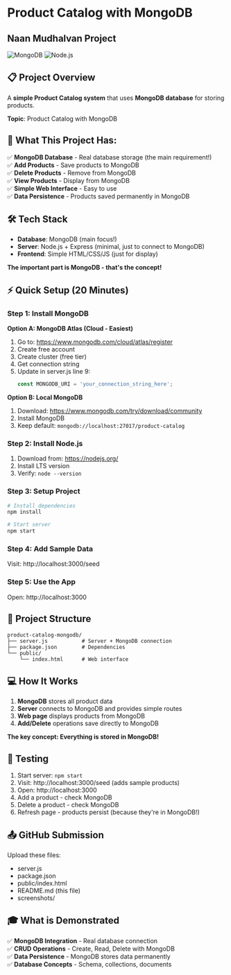 # Product Catalog with MongoDB
## Naan Mudhalvan Project

![MongoDB](https://img.shields.io/badge/MongoDB-4EA94B?logo=mongodb&logoColor=white)
![Node.js](https://img.shields.io/badge/Node.js-339933?logo=node.js&logoColor=white)

## 📋 Project Overview

A **simple Product Catalog system** that uses **MongoDB database** for storing products.

**Topic**: Product Catalog with MongoDB

## 🎯 What This Project Has:

✅ **MongoDB Database** - Real database storage (the main requirement!)  
✅ **Add Products** - Save products to MongoDB  
✅ **Delete Products** - Remove from MongoDB  
✅ **View Products** - Display from MongoDB  
✅ **Simple Web Interface** - Easy to use  
✅ **Data Persistence** - Products saved permanently in MongoDB  


## 🛠️ Tech Stack

- **Database**: MongoDB (main focus!)
- **Server**: Node.js + Express (minimal, just to connect to MongoDB)
- **Frontend**: Simple HTML/CSS/JS (just for display)

**The important part is MongoDB - that's the concept!**


## ⚡ Quick Setup (20 Minutes)

### Step 1: Install MongoDB

**Option A: MongoDB Atlas (Cloud - Easiest)**
1. Go to: https://www.mongodb.com/cloud/atlas/register
2. Create free account
3. Create cluster (free tier)
4. Get connection string
5. Update in server.js line 9:
   ```javascript
   const MONGODB_URI = 'your_connection_string_here';
   ```

**Option B: Local MongoDB**
1. Download: https://www.mongodb.com/try/download/community
2. Install MongoDB
3. Keep default: `mongodb://localhost:27017/product-catalog`

### Step 2: Install Node.js

1. Download from: https://nodejs.org/
2. Install LTS version
3. Verify: `node --version`

### Step 3: Setup Project

```bash
# Install dependencies
npm install

# Start server
npm start
```

### Step 4: Add Sample Data

Visit: http://localhost:3000/seed

### Step 5: Use the App

Open: http://localhost:3000


## 📁 Project Structure

```
product-catalog-mongodb/
├── server.js           # Server + MongoDB connection
├── package.json        # Dependencies
└── public/
    └── index.html      # Web interface
```


## 💻 How It Works

1. **MongoDB** stores all product data
2. **Server** connects to MongoDB and provides simple routes
3. **Web page** displays products from MongoDB
4. **Add/Delete** operations save directly to MongoDB

**The key concept: Everything is stored in MongoDB!**

## 🧪 Testing

1. Start server: `npm start`
2. Visit: http://localhost:3000/seed (adds sample products)
3. Open: http://localhost:3000
4. Add a product - check MongoDB
5. Delete a product - check MongoDB
6. Refresh page - products persist (because they're in MongoDB!)

## 📤 GitHub Submission

Upload these files:
- server.js
- package.json  
- public/index.html
- README.md (this file)
- screenshots/

## 🎓 What is Demonstrated

✅ **MongoDB Integration** - Real database connection  
✅ **CRUD Operations** - Create, Read, Delete with MongoDB  
✅ **Data Persistence** - MongoDB stores data permanently  
✅ **Database Concepts** - Schema, collections, documents  



